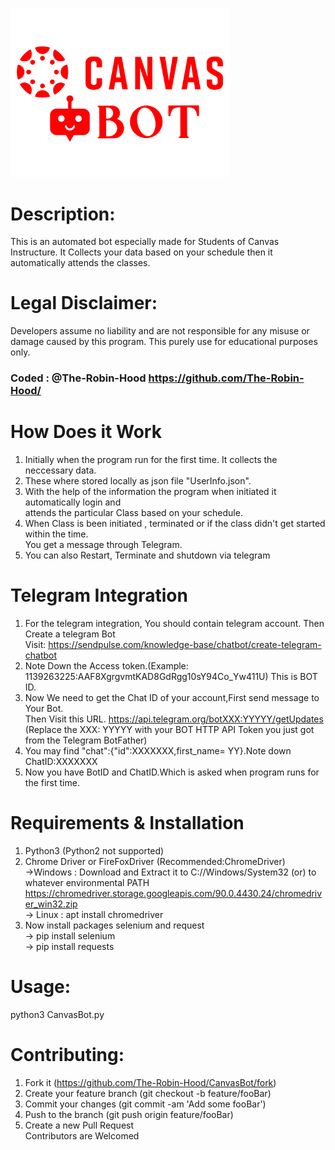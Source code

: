 <img src="CanvasBot.png"
     alt="Canvas Bot icon"
     style="width:350px" />

# Description:
This is an automated bot especially made for Students of Canvas Instructure.
It Collects your data based on your schedule then it automatically attends the classes.

# Legal Disclaimer:
Developers assume no liability and are not responsible for any misuse or damage caused by this program. 
This purely use for educational purposes only.

### Coded : @The-Robin-Hood https://github.com/The-Robin-Hood/

# How Does it Work
1. Initially when the program run for the first time. It collects the neccessary data.
2. These where stored locally as json file "UserInfo.json".
3. With the help of the information the program when initiated it automatically login and<br> attends the particular Class based on your schedule.
4. When Class is been initiated , terminated or if the class didn't get started within the time. <br> You get a message through Telegram. 
5. You can also Restart, Terminate and shutdown via telegram

# Telegram Integration
1. For the telegram integration, You should contain telegram account. Then Create a telegram Bot 
    <br> Visit: https://sendpulse.com/knowledge-base/chatbot/create-telegram-chatbot
2. Note Down the Access token.(Example: 1139263225:AAF8XgrgvmtKAD8GdRgg10sY94Co_Yw411U) This is BOT ID.
3. Now We need to get the Chat ID of your account,First send message to Your Bot.<br>Then Visit this URL. https://api.telegram.org/botXXX:YYYYY/getUpdates <br>(Replace the XXX: YYYYY with your BOT HTTP API Token you just got from the Telegram BotFather)
4. You may find "chat":{"id":XXXXXXX,first_name= YY}.Note down ChatID:XXXXXXX
5. Now you have BotID and ChatID.Which is asked when program runs for the first time.

# Requirements & Installation
1. Python3 (Python2 not supported)
2. Chrome Driver or FireFoxDriver (Recommended:ChromeDriver)
 <br>->Windows : Download and Extract it to C://Windows/System32 (or) to whatever environmental PATH 
    https://chromedriver.storage.googleapis.com/90.0.4430.24/chromedriver_win32.zip
 <br>-> Linux : apt install chromedriver
3. Now install packages selenium and request 
 <br> -> pip install selenium
 <br> -> pip install requests

# Usage:
python3 CanvasBot.py

# Contributing:
1. Fork it (https://github.com/The-Robin-Hood/CanvasBot/fork)
2. Create your feature branch (git checkout -b feature/fooBar)
3. Commit your changes (git commit -am 'Add some fooBar')
4. Push to the branch (git push origin feature/fooBar)
5. Create a new Pull Request
<br>Contributors are Welcomed
